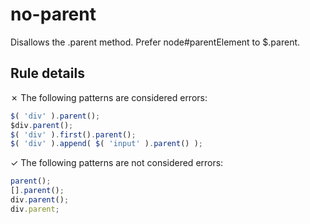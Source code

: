 # no-parent

Disallows the .parent method. Prefer node#parentElement to $.parent.

## Rule details

✗ The following patterns are considered errors:
```js
$( 'div' ).parent();
$div.parent();
$( 'div' ).first().parent();
$( 'div' ).append( $( 'input' ).parent() );
```

✓ The following patterns are not considered errors:
```js
parent();
[].parent();
div.parent();
div.parent;
```
